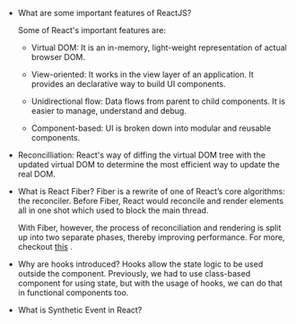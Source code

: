 - What are some important features of ReactJS?

  Some of React's important features are:

  - Virtual DOM: It is an in-memory, light-weight representation of actual browser DOM.

  - View-oriented: It works in the view layer of an application. It provides an declarative way to build UI components.

  - Unidirectional flow: Data flows from parent to child components. It is easier to manage, understand and debug.

  - Component-based: UI is broken down into modular and reusable components.

- Reconcilliation: React's way of diffing the virtual DOM tree with the updated virtual DOM to determine the most efficient way to update the real DOM.

- What is React Fiber?
  Fiber is a rewrite of one of React’s core algorithms: the reconciler. Before Fiber, React would reconcile and render elements all in one shot which used to block the main thread. 
  
  With Fiber, however, the process of reconciliation and rendering is split up into two separate phases, thereby improving performance. For more, checkout [this](https://sunnychopper.medium.com/what-is-react-fiber-and-how-it-helps-you-build-a-high-performing-react-applications-57bceb706ff3) .

- Why are hooks introduced?
  Hooks allow the state logic to be used outside the component. Previously, we had to use class-based component for using state, but with the usage of hooks, we can do that in functional components too.

- What is Synthetic Event in React?
  
